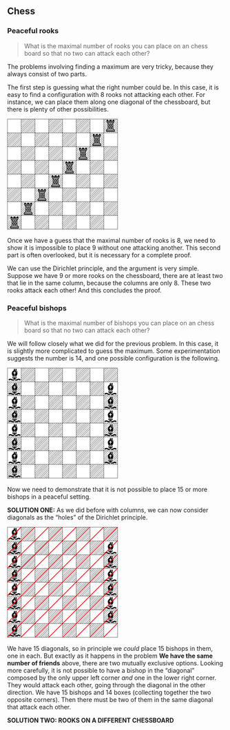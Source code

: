## Chess

### Peaceful rooks

> What is the maximal number of rooks you can place on an chess board so that no two can attack each other?

The problems involving finding a maximum are very tricky, because they always consist of two parts.

The first step is guessing what the right number could be. In this case, it is easy to find a configuration with 8 rooks not attacking each other. For instance, we can place them along one diagonal of the chessboard, but there is plenty of other possibilities.

![Rooks](Diagrams/Rooks.png)

Once we have a guess that the maximal number of rooks is 8, we need to show it is impossible to place 9 without one attacking another. This second part is often overlooked, but it is necessary for a complete proof.

We can use the Dirichlet principle, and the argument is very simple. Suppose we have 9 or more rooks on the chessboard, there are at least two that lie in the same column, because the columns are only 8. These two rooks attack each other! And this concludes the proof.


### Peaceful bishops

> What is the maximal number of bishops you can place on an chess board so that no two can attack each other?

We will follow closely what we did for the previous problem. In this case, it is slightly more complicated to guess the maximum. Some experimentation suggests the number is 14, and one possible configuration is the following.

![Bishops](Diagrams/Bishops.png)

Now we need to demonstrate that it is not possible to place 15 or more bishops in a peaceful setting. 

**SOLUTION ONE:** As we did before with columns, we can now consider diagonals as the “holes” of the Dirichlet principle.

![Bishopdiagonals](Diagrams/Bishopdiagonals.png)

We have 15 diagonals, so in principle we *could* place 15 bishops in them, one in each. But exactly as it happens in the problem **We have the same number of friends** above, there are two mutually exclusive options. Looking more carefully, it is not possible to have a bishop in the “diagonal” composed by the only upper left corner *and* one in the lower right corner. They would attack each other, going through the diagonal in the other direction. We have 15 bishops and 14 boxes (collecting together the two opposite corners). Then there must be two of them in the same diagonal that attack each other.

**SOLUTION TWO: ROOKS ON A DIFFERENT CHESSBOARD**


